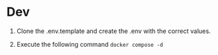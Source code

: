 # Dev

1. Clone the .env.template and create the .env with the correct values.

2. Execute the following command `docker compose -d`
